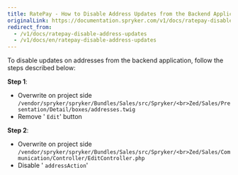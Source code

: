 ```yaml
---
title: RatePay - How to Disable Address Updates from the Backend Application
originalLink: https://documentation.spryker.com/v1/docs/ratepay-disable-address-updates
redirect_from:
  - /v1/docs/ratepay-disable-address-updates
  - /v1/docs/en/ratepay-disable-address-updates
---
```


To disable updates on addresses from the backend application, follow the steps described below:

**Step 1**:

* Overwrite on project side
`/vendor/spryker/spryker/Bundles/Sales/src/Spryker/<br>Zed/Sales/Presentation/Detail/boxes/addresses.twig`
* Remove ' `Edit`' button

**Step 2**:

* Overwrite on project side
`/vendor/spryker/spryker/Bundles/Sales/src/Spryker/<br>Zed/Sales/Communication/Controller/EditController.php`
* Disable ' `addressAction`'
